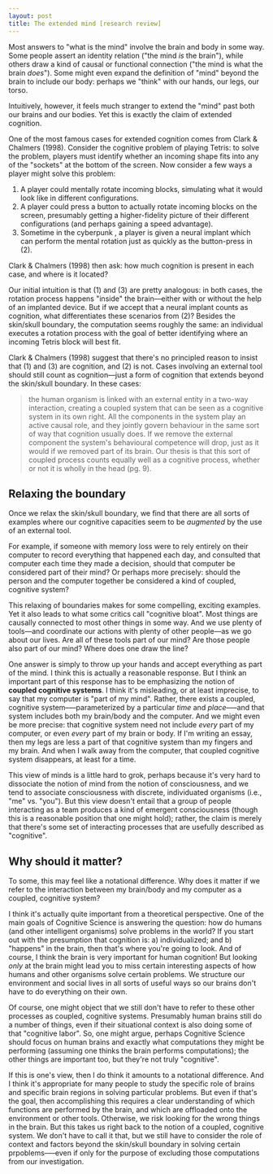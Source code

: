 ```yaml
---
layout: post
title: The extended mind [research review]
---
```


Most answers to "what is the mind" involve the brain and body in some way. Some people assert an identity relation ("the mind *is* the brain"), while others draw a kind of causal or functional connection ("the mind is what the brain *does*"). Some might even expand the definition of "mind" beyond the brain to include our body: perhaps we "think" with our hands, our legs, our torso. 

Intuitively, however, it feels much stranger to extend the "mind" past both our brains and our bodies. Yet this is exactly the claim of extended cognition.

One of the most famous cases for extended cognition comes from Clark & Chalmers (1998). Consider the cognitive problem of playing Tetris: to solve the problem, players must identify whether an incoming shape fits into any of the "sockets" at the bottom of the screen. Now consider a few ways a player might solve this problem:

1) A player could mentally rotate incoming blocks, simulating what it would look like in different configurations.  
2) A player could press a button to actually rotate incoming blocks on the screen, presumably getting a higher-fidelity picture of their different configurations (and perhaps gaining a speed advantage).   
3) Sometime in the cyberpunk , a player is given a neural implant which can perform the mental rotation just as quickly as the button-press in (2). 

Clark & Chalmers (1998) then ask: how much cognition is present in each case, and where is it located?

Our initial intuition is that (1) and (3) are pretty analogous: in both cases, the rotation process happens "inside" the brain––either with or without the help of an implanted device. But if we accept that a neural implant counts as cognition, what differentiates these scenarios from (2)? Besides the skin/skull boundary, the computation seems roughly the same: an individual executes a rotation process with the goal of better identifying where an incoming Tetris block will best fit.

Clark & Chalmers (1998) suggest that there's no principled reason to insist that (1) and (3) are cognition, and (2) is not. Cases involving an external tool should still count as cognition––just a form of cognition that extends beyond the skin/skull boundary. In these cases:

> the human organism is linked with an external entity in a two-way interaction, creating a coupled system that can be seen as a cognitive system in its own right. All the components in the system play an active causal role, and they jointly govern behaviour in the same sort of way that cognition usually does. If we remove the external component the system's behavioural competence will drop, just as it would if we removed part of its brain. Our thesis is that this sort of coupled process counts equally well as a cognitive process, whether or not it is wholly in the head (pg. 9).

## Relaxing the boundary

Once we relax the skin/skull boundary, we find that there are all sorts of examples where our cognitive capacities seem to be *augmented* by the use of an external tool. 

For example, if someone with memory loss were to rely entirely on their computer to record everything that happened each day, and consulted that computer each time they made a decision, should that computer be considered part of their mind? Or perhaps more precisely: should the person and the computer together be considered a kind of coupled, cognitive system?

This relaxing of boundaries makes for some compelling, exciting examples. Yet it also leads to what some critics call "cognitive bloat". Most things are causally connected to most other things in some way. And we use plenty of tools––and coordinate our actions with plenty of other people––as we go about our lives. Are all of these tools part of our mind? Are those people also part of our mind? Where does one draw the line?

One answer is simply to throw up your hands and accept everything as part of the mind. I think this is actually a reasonable response. But I think an important part of this response has to be emphasizing the notion of **coupled cognitive systems**. I think it's misleading, or at least imprecise, to say that my computer is "part of my mind". Rather, there exists a coupled, cognitive system–––parameterized by a particular *time* and *place*–––and that system includes both my brain/body and the computer. And we might even be more precise: that cognitive system need not include *every* part of my computer, or even *every* part of my brain or body. If I'm writing an essay, then my legs are less a part of that cognitive system than my fingers and my brain. And when I walk away from the computer, that coupled cognitive system disappears, at least for a time. 

This view of minds is a little hard to grok, perhaps because it's very hard to dissociate the notion of mind from the notion of consciousness, and we tend to associate consciousness with discrete, individuated organisms (i.e., "me" vs. "you"). But this view doesn't entail that a group of people interacting as a team produces a kind of emergent consciousness (though this is a reasonable position that one might hold); rather, the claim is merely that there's some set of interacting processes that are usefully described as "cognitive".

## Why should it matter?

To some, this may feel like a notational difference. Why does it matter if we refer to the interaction between my brain/body and my computer as a coupled, cognitive system? 

I think it's actually quite important from a theoretical perspective. One of the main goals of Cognitive Science is answering the question: how do humans (and other intelligent organisms) solve problems in the world? If you start out with the presumption that cognition is: a) individualized; and b) "happens" in the brain, then that's where you're going to look. And of course, I think the brain is very important for human cognition! But looking *only* at the brain might lead you to miss certain interesting aspects of how humans and other organisms solve certain problems. We structure our environment and social lives in all sorts of useful ways so our brains don't have to do everything on their own.

Of course, one might object that we still don't have to refer to these other processes as coupled, cognitive systems. Presumably human brains still do a number of things, even if their situational context is also doing some of that "cognitive labor". So, one might argue, perhaps Cognitive Science should focus on human brains and exactly what computations they might be performing (assuming one thinks the brain performs computations); the other things are important too, but they're not truly "cognitive".

If this is one's view, then I do think it amounts to a notational difference. And I think it's appropriate for many people to study the specific role of brains and specific brain regions in solving particular problems. But even if that's the goal, then accomplishing this requires a clear understanding of which functions are performed by the brain, and which are offloaded onto the environment or other tools. Otherwise, we risk looking for the wrong things in the brain. But this takes us right back to the notion of a coupled, cognitive system. We don't have to call it that, but we still have to consider the role of context and factors beyond the skin/skull boundary in solving certain prpoblems–––even if only for the purpose of excluding those computations from our investigation. 


